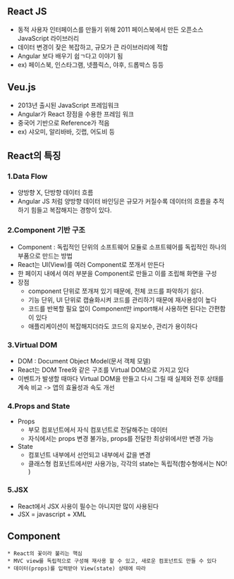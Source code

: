 ## React JS
* 동적 사용자 인터페이스를 만들기 위해 2011 페이스북에서 만든 오픈소스 JavaScript 라이브러리 
* 데이터 변경이 잦은 복잡하고, 규모가 큰 라이브러리에 적합 
* Angular 보다 배우기 쉽ㄱ다고 이야기 됨 
* ex) 페이스북, 인스타그램, 넷플릭스, 야후, 드롭박스 등등

## Veu.js 
* 2013년 출시된 JavaScript 프레임워크 
* Angular가 React 장점을 수용한 프레임 워크 
* 중국어 기반으로 Reference가 적음 
* ex) 샤오미, 알리바바, 깃랩, 어도비 등 

## React의 특징 
### 1.Data Flow
* 양방향 X, 단방향 데이터 흐름 
* Angular JS 처럼 양방향 데이터 바인딩은 규모가 커질수록 데이터의 흐름을 추적하기 힘들고 복잡해지는 경향이 있다. 

### 2.Component 기반 구조 
* Component : 독립적인 단위의 소프트웨어 모듈로 소프트웨어를 독립적인 하나의 부품으로 만드는 방법
* React는 UI(View)를 여러 Component로 쪼개서 만든다 
* 한 페이지 내에서 여러 부분을 Component로 만들고 이를 조립해 화면을 구성
* 장점 
    * component 단위로 쪼개져 있기 때문에, 전체 코드를 파악하기 쉽다. 
    * 기능 단위, UI 단위로 캡슐화시켜 코드를 관리하기 때문에 재사용성이 높다 
    * 코드를 반복할 필요 없이 Component만 import해서 사용하면 된다는 간편함이 있다
    * 애플리케이션이 복잡해지더라도 코드의 유지보수, 관리가 용이하다 

### 3.Virtual DOM
* DOM : Document Object Model(문서 객체 모델)
* React는 DOM Tree와 같은 구조를 Virtual DOM으로 가지고 있다
* 이벤트가 발생할 때마다 Virtual DOM을 만들고 다시 그릴 때 실제와 전후 상태를 계속 비교 
    -> 앱의 효율성과 속도 개선

### 4.Props and State
* Props 
    * 부모 컴포넌트에서 자식 컴포넌트로 전달해주는 데이터 
    * 자식에서는 props 변경 불가능, props를 전달한 최상위에서만 변경 가능
* State
    * 컴포넌트 내부에서 선언되고 내부에서 값을 변경
    * 클래스형 컴포넌트에서만 사용가능, 각각의 state는 독립적(함수형에서는 NO! )

### 5.JSX
* React에서 JSX 사용이 필수는 아니지만 많이 사용된다 
* JSX = javascript + XML

## Component
    * React의 꽃이라 불리는 핵심 
    * MVC view를 독립적으로 구성해 재사용 할 수 있고, 새로운 컴포넌트도 만들 수 있다
    * 데이터(props)를 입력받아 View(state) 상태에 따라 